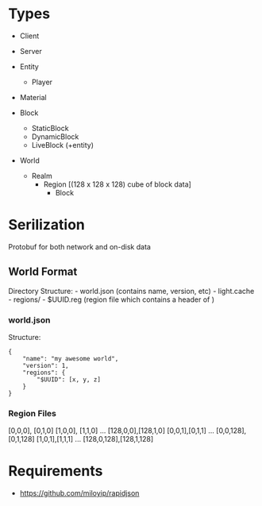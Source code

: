 

# Types

- Client
- Server

- Entity
    - Player

- Material

- Block
    - StaticBlock
    - DynamicBlock
    - LiveBlock (+entity)

- World
    - Realm
        - Region [(128 x 128 x 128) cube of block data]
            - Block  

# Serilization
Protobuf for both network and on-disk data


## World Format
Directory Structure:
    - world.json (contains name, version, etc)
    - light.cache
    - regions/
        - $UUID.reg (region file which contains a header of )

### world.json
Structure:
```
{
    "name": "my awesome world",
    "version": 1,
    "regions": {
        "$UUID": [x, y, z]
    }
}
```

### Region Files
[0,0,0], [0,1,0]
[1,0,0], [1,1,0]
...
[128,0,0],[128,1,0]
[0,0,1],[0,1,1]
...
[0,0,128],[0,1,128]
[1,0,1],[1,1,1]
...
[128,0,128],[128,1,128]


# Requirements
- https://github.com/miloyip/rapidjson

